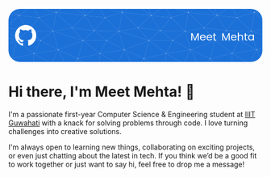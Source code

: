 ![Header](./github-header-image.png)

# Hi there, I'm Meet Mehta! 👋

I'm a passionate first-year Computer Science & Engineering student at [IIIT Guwahati](https://www.iiitg.ac.in) with a knack for solving problems through code. I love turning challenges into creative solutions.

I'm always open to learning new things, collaborating on exciting projects, or even just chatting about the latest in tech. If you think we’d be a good fit to work together or just want to say hi, feel free to drop me a message!
